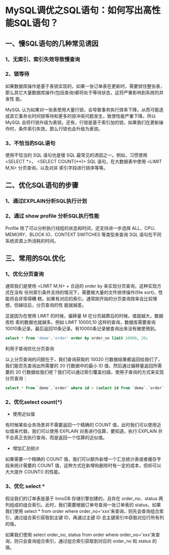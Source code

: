 # MySQL调优之SQL语句：如何写出高性能SQL语句？

## 一、慢SQL语句的几种常见诱因

### 1、无索引、索引失效导致慢查询

### 2、锁等待

如果数据库操作是基于表锁实现的，如果一张订单表在更新时，需要锁住整张表， 那么其它大量数据库操作(包括查询)都将处于等待状态，这将严重影响到系统的并发性 能。

MySQL 认为如果对一张表使用大量行锁，会导致事务执行效率下降，从而可能造成其它事务长时间锁等待和更多的锁冲突问题发生，致使性能严重下降，所以 MySQL 会将行锁升级为表锁。还有，行锁是基于索引加的锁，如果我们在更新操作时，条件索引失效，那么行锁也会升级为表锁。

### 3、不恰当的SQL语句

使用不恰当的 SQL 语句也是慢 SQL 最常见的诱因之一。例如，习惯使用 <SELECT *>， <SELECT COUNT(**)> SQL 语句，在大数据表中使用 <LIMIT M,N> 分页查询，以及对非 索引字段进行排序等等。

## 二、优化SQL语句的步骤

### 1、通过EXPLAIN分析SQL执行计划

### 2、通过 show profile 分析SQL执行性能

Profile 除了可以分析执行线程的状态和时间，还支持进一步选择 ALL、CPU、MEMORY、BLOCK IO、CONTEXT SWITCHES 等类型来查询 SQL 语句在不同系统资源上所消耗的时间。

## 三、常用的SQL优化

### 1、优化分页查询

通常我们是使用 <LIMIT M,N> + 合适的 order by 来实现分页查询，这种实现方式在没有 任何索引条件支持的情况下，需要做大量的文件排序操作(file sort)，性能将会非常得糟 糕。如果有对应的索引，通常刚开始的分页查询效率会比较理想，但越往后，分页查询的性 能就越差。

这是因为在使用 LIMIT 的时候，偏移量 M 在分页越靠后的时候，值就越大，数据库检 索的数据也就越多。例如 LIMIT 10000,10 这样的查询，数据库需要查询10010条记录。最后返回10条记录。有10000条记录被查询出来没有被使用到。

```sql
select * from 'demo'.'order' order by order_no limit 10000, 20;
```

利用子查询优化分页查询

以上分页查询的问题在于，我们查询获取的 10020 行数据结果都返回给我们了，我们能否先查询出所需要的 20 行数据中的最小 ID 值，然后通过偏移量返回所需要的 20 行数据给我们呢？我们可以通过索引覆盖扫描，使用子查询的方式来实现分页查询：

```sql
select * from `demo`.`order` where id > (select id from `demo`.`order` order by order_no limit 10000, 1)  limit 20;
```

### 2、优化select count(*)

- 使用近似值

有时候某些业务场景并不需要返回一个精确的 COUNT 值，此时我们可以使用近似值来代替。我们可以使用 EXPLAIN 对表进行估算，要知道，执行 EXPLAIN 并不会真正去执行查询，而是返回一个估算的近似值。

- 增加汇总统计

如果需要一个精确的 COUNT 值，我们可以额外新增一个汇总统计表或者缓存字段来统计需要的 COUNT 值，这种方式在新增和删除时有一定的成本，但却可以大大提升 COUNT() 的性能。

### 3、优化 select *

假设我们的订单表是基于 InnoDB 存储引擎创建的，且存在 order_no、status 两列组成的组合索引。此时，我们需要根据订单号查询一张订单表的 status，如果我们使用 select * from order where order_no='xxx’来查询，则先会查询组合索引，通过组合索引获取到主键 ID，再通过主键 ID 去主键索引中获取对应行所有列的值。

如果我们使用 select order_no, status from order where order_no='xxx’来查询，则只会查询组合索引，通过组合索引获取到对应的 order_no 和 status 的值。